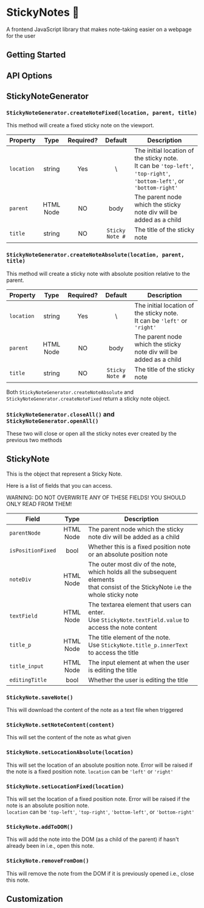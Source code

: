 # StickyNotes 📝
A frontend JavaScript library that makes note-taking easier on a webpage for the user

## Getting Started




## API Options

## StickyNoteGenerator
### `StickyNoteGenerator.createNoteFixed(location, parent, title)`

This method will create a fixed sticky note on the viewport.

| Property    | Type      | Required? | Default  | Description |
| --------------- |:---------:|:---------:|:----------:| ----------- |
| `location`  | string        | Yes | \ | The initial location of the sticky note. <br> It can be `'top-left'`, `'top-right'`, `'bottom-left'`, or `'bottom-right'` |
| `parent`    | HTML Node  | NO  | body | The parent node which the sticky note div will be added as a child |
| `title`     | string        | NO  |  `Sticky Note #` | The title of the sticky note |

### `StickyNoteGenerator.createNoteAbsolute(location, parent, title)`

This method will create a sticky note with absolute position relative to the parent.

| Property    | Type      | Required? | Default  | Description |
| --------------- |:---------:|:---------:|:----------:| ----------- |
| `location`  | string        | Yes | \ | The initial location of the sticky note. <br> It can be `'left'` or `'right'` |
| `parent`    | HTML Node  | NO  | body | The parent node which the sticky note div will be added as a child |
| `title`     | string        | NO  |  `Sticky Note #` | The title of the sticky note |

Both `StickyNoteGenerator.createNoteAbsolute` and `StickyNoteGenerator.createNoteFixed` return a sticky note object.

### `StickyNoteGenerator.closeAll()` and `StickyNoteGenerator.openAll()`

These two will close or open all the sticky notes ever created by the previous two methods


## StickyNote

This is the object that represent a Sticky Note.

Here is a list of fields that you can access. 

WARNING: DO NOT OVERWRITE ANY OF THESE FIELDS! YOU SHOULD ONLY READ FROM THEM!

| Field       		| Type          | Description |
| --------------- |:---------:| ----------- |
| `parentNode`    	| HTML Node | The parent node which the sticky note div will be added as a child |
| `isPositionFixed` | bool      | Whether this is a fixed position note or an absolute position note |
| `noteDiv`         | HTML Node | The outer most div of the note, which holds all the subsequent elements <br> that consist of the StickyNote i.e the whole sticky note |
| `textField`       | HTML Node | The textarea element that users can enter. <br> Use `StickyNote.textField.value` to access the note content |
| `title_p`         | HTML Node | The title element of the note. <br> Use `StickyNote.title_p.innerText` to access the title |
| `title_input`     | HTML Node | The input element at when the user is editing the title |
| `editingTitle`    | bool      | Whether the user is editing the title|

### `StickyNote.saveNote()`

This will download the content of the note as a text file when triggered

### `StickyNote.setNoteContent(content)`

This will set the content of the note as what given

### `StickyNote.setLocationAbsolute(location)`

This will set the location of an absolute position note. 
Error will be raised if the note is a fixed position note.
`location` can be `'left'` or `'right'`

### `StickyNote.setLocationFixed(location)`

This will set the location of a fixed position note.
Error will be raised if the note is an absolute position note. <br>
`location` can be `'top-left'`, `'top-right'`, `'bottom-left'`, or `'bottom-right'` 

### `StickyNote.addToDOM()`

This will add the note into the DOM (as a child of the parent) if hasn't already been in i.e., open this note.

### `StickyNote.removeFromDom()`

This will remove the note from the DOM if it is previously opened i.e., close this note.


## Customization






